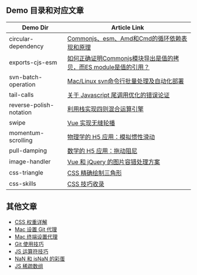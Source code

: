 ## Demo 目录和对应文章

| Demo Dir | Article Link |
|----------|--------------|
| circular-dependency | [Commonjs、esm、Amd和Cmd的循环依赖表现和原理](https://github.com/JunreyCen/blog-demo/issues/2) |
| exports-cjs-esm | [如何正确证明Commonjs模块导出是值的拷贝，而ES module是值的引用？](https://github.com/JunreyCen/blog-demo/issues/1) |
| svn-batch-operation | [Mac/Linux svn命令行批量处理及自动化部署](https://github.com/JunreyCen/blog-demo/issues/3) |
| tail-calls | [关于 Javascript 尾调用优化的错误论证](https://github.com/JunreyCen/blog-demo/issues/4) |
| reverse-polish-notation | [利用栈实现四则混合运算引擎](https://github.com/JunreyCen/blog-demo/issues/5) |
| swipe | [Vue 实现无缝轮播](https://github.com/JunreyCen/blog-demo/issues/6) |
| momentum-scrolling | [物理学的 H5 应用：模拟惯性滑动](https://github.com/JunreyCen/blog-demo/issues/7) |
| pull-damping | [数学的 H5 应用：拖动阻尼](https://github.com/JunreyCen/blog-demo/issues/8) |
| image-handler | [Vue 和 jQuery 的图片容错处理方案](https://github.com/JunreyCen/blog-demo/issues/9) |
| css-triangle | [CSS 精确绘制三角形](https://github.com/JunreyCen/blog/issues/16) |
| css-skills | [CSS 技巧收录](https://github.com/JunreyCen/blog/issues/17) |

## 其他文章

- [CSS 权重详解](https://github.com/JunreyCen/blog/issues/18)
- [Mac 设置 Git 代理](https://github.com/JunreyCen/blog/issues/15)
- [Mac 终端设置代理](https://github.com/JunreyCen/blog/issues/14)
- [Git 使用技巧](https://github.com/JunreyCen/blog/issues/13)
- [JS 运算符技巧](https://github.com/JunreyCen/blog/issues/12)
- [NaN 和 isNaN 的彩蛋](https://github.com/JunreyCen/blog/issues/11)
- [JS 稀疏数组](https://github.com/JunreyCen/blog/issues/10)